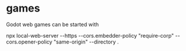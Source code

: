 # games

Godot web games can be started with

npx local-web-server --https --cors.embedder-policy "require-corp" --cors.opener-policy "same-origin" --directory .
